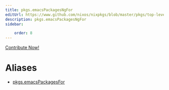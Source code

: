 ```yaml
---
title: pkgs.emacsPackagesNgFor
editUrl: https://www.github.com/nixos/nixpkgs/blob/master/pkgs/top-level/all-packages.nix#L31543C22
description: pkgs.emacsPackagesNgFor
sidebar:

    order: 8
---
```


<a href="https://www.github.com/nixos/nixpkgs/blob/master/pkgs/top-level/all-packages.nix#L31543C22">Contribute Now!</a>


# Aliases

- [pkgs.emacsPackagesFor](./reference/pkgs/pkgs-emacsPackagesFor)


